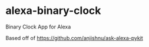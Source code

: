# alexa-binary-clock
Binary Clock App for Alexa

Based off of https://github.com/anjishnu/ask-alexa-pykit
